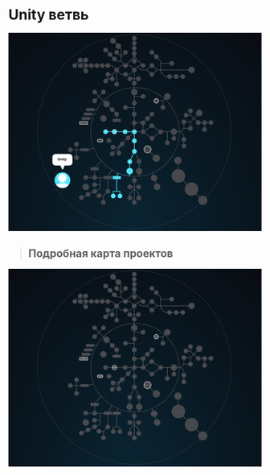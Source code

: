 # Unity ветвь #


![unity branch](./unity.png)

> ## Подробная карта проектов ###

![map Holy_Graph](../Holy_Graph.png)

